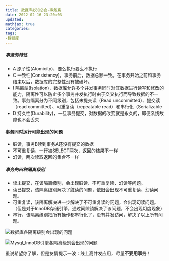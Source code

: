 ```yaml
---
title: 数据库必知必会-事务篇
date: 2022-02-16 23:20:03
updated:
mathjax: true
categories:
tags: 
-数据库
---
```


##### 事务的特性

- A 原子性(Atomicity)，要么执行要么不执行
- C 一致性(Consistency)，事务前后，数据总额一致。在事务开始之前和事务结束以后，数据库的完整性没有被破坏。
- I 隔离型(Isolation)，数据库允许多个并发事务同时对其数据进行读写和修改的能力，隔离性可以防止多个事务并发执行时由于交叉执行而导致数据的不一致。事务隔离分为不同级别，包括未提交读（Read uncommitted）、提交读（read committed）、可重复读（repeatable read）和串行化（Serializable
- D 持久性(Durability)，一旦事务提交，对数据的改变就是永久的，即便系统故障也不会丢失

#### 事务同时运行可能出现的问题

- 脏读，事务B读到事务A还没有提交的数据
- 不可重复读，一行被SELECT两次，返回的结果不一样
- 幻读，两次读取返回的集合不一样

##### 事务的四种隔离级别

- 读未提交，在该隔离级别，会出现脏读、不可重复读、幻读等问题。
- 读已提交，该隔离级别解决了脏读的问题，依旧会出现不可重复读、幻读问题。
- 可重复读，该隔离解决进一步解决了不可重复读的问题，会出现幻读问题。（但是对于InnoDB存储引擎，通过间隙锁解决了该问题，不会出现幻度现象）
- 串行，该隔离级别把所有操作都串行化了，没有并发访问，解决了以上所有问题。

![数据库各隔离级别会出现的问题](https://images.gitbook.cn/d9fd08e0-a1b6-11ea-bf38-950ba54cfedc)

![Mysql_InnoDB引擎各隔离级别会出现的问题](https://img-blog.csdnimg.cn/20210126002636194.png?x-oss-process=image/watermark,type_ZmFuZ3poZW5naGVpdGk,shadow_10,text_aHR0cHM6Ly9ibG9nLmNzZG4ubmV0L3FxXzM0OTA4ODM4,size_16,color_FFFFFF,t_70)

虽说希望你了解，但是友情提示一波：线上高并发应用，尽量**不要用事务**！
